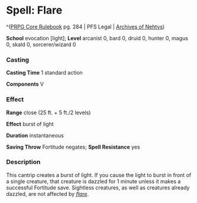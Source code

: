 # Spell: Flare

^([PRPG Core Rulebook][ss-flare] pg. 284 | PFS Legal | [Archives of Nehtys][sn-flare])

**School** evocation [light]; **Level** arcanist 0, bard 0, druid 0, hunter 0, magus 0, skald 0, sorcerer/wizard 0

### Casting

**Casting Time** 1 standard action  

**Components** V

### Effect

**Range** close (25 ft. + 5 ft./2 levels)  

**Effect** burst of light  

**Duration** instantaneous  

**Saving Throw** Fortitude negates; **Spell Resistance** yes

### Description

This cantrip creates a burst of light. If you cause the light to burst in front of a single creature, that creature is dazzled for 1 minute unless it makes a successful Fortitude save. Sightless creatures, as well as creatures already dazzled, are not affected by _[flare]_.

[ss-flare]: http://paizo.com/pathfinderRPG/v57
[sn-flare]: http://www.archivesofnethys.com/SpellDisplay.aspx?ItemName=Flare
[flare]: http://www.archivesofnethys.com/SpellDisplay.aspx?ItemName=flare